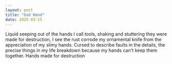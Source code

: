 ```yaml
---
layout: post
title: "God Hand"
date: 2025-03-15
---
```


Liquid seeping out of the hands I call tools, shaking and stuttering they were made for destruction, I see the rust corrode my ornamental knife from the appreciation of my slimy hands. Cursed to describe faults in the details, the precise things in my life breakdown because my hands can't keep them together. Hands made for destruction 
